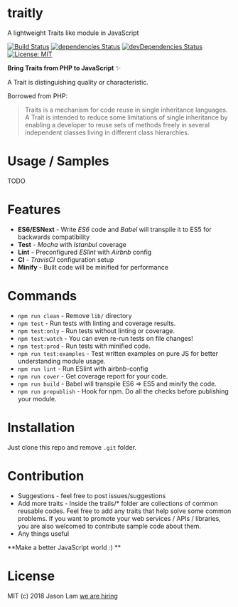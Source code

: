 # traitly
A lightweight Traits like module in JavaScript

[![Build Status](https://travis-ci.org/jasonlamkk/traitly.svg?branch=master)](https://travis-ci.org/jasonlamkk/traitly) [![dependencies Status](https://david-dm.org/jasonlamkk/traitly/status.svg)](https://david-dm.org/jasonlamkk/traitly) [![devDependencies Status](https://david-dm.org/jasonlamkk/traitly/dev-status.svg)](https://david-dm.org/jasonlamkk/traitly?type=dev) [![License: MIT](https://img.shields.io/badge/License-MIT-blue.svg)](https://opensource.org/licenses/MIT)

**Bring Traits from PHP to JavaScript** ✨

A Trait is distinguishing quality or characteristic.

Borrowed from PHP:

> Traits is a mechanism for code reuse in single inheritance languages. A Trait is intended to reduce some limitations of single inheritance by enabling a developer to reuse sets of methods freely in several independent classes living in different class hierarchies.

# Usage / Samples

TODO

# Features

* **ES6/ESNext** - Write _ES6_ code and _Babel_ will transpile it to ES5 for backwards compatibility
* **Test** - _Mocha_ with _Istanbul_ coverage
* **Lint** - Preconfigured _ESlint_ with _Airbnb_ config
* **CI** - _TravisCI_ configuration setup
* **Minify** - Built code will be minified for performance

# Commands
- `npm run clean` - Remove `lib/` directory
- `npm test` - Run tests with linting and coverage results.
- `npm test:only` - Run tests without linting or coverage.
- `npm test:watch` - You can even re-run tests on file changes!
- `npm test:prod` - Run tests with minified code.
- `npm run test:examples` - Test written examples on pure JS for better understanding module usage.
- `npm run lint` - Run ESlint with airbnb-config
- `npm run cover` - Get coverage report for your code.
- `npm run build` - Babel will transpile ES6 => ES5 and minify the code.
- `npm run prepublish` - Hook for npm. Do all the checks before publishing your module.

# Installation
Just clone this repo and remove `.git` folder.

# Contribution

* Suggestions - feel free to post issues/suggestions
* Add more traits - Inside the trails/* folder are collections of common reusable codes. Feel free to add any traits that help solve some common problems. If you want to promote your web services / APIs / libraries, you are also welcomed to contribute sample code about them.  
* Any things useful

**Make a better JavaScript world :) **

# License
MIT (c) 2018 Jason Lam [we are hiring](http://linkedin.com/in/jasonlamkk)
